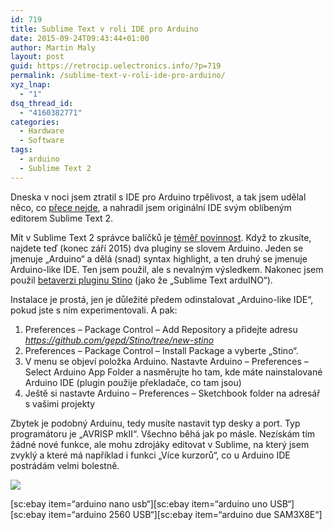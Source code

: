```yaml
---
id: 719
title: Sublime Text v roli IDE pro Arduino
date: 2015-09-24T09:43:44+01:00
author: Martin Maly
layout: post
guid: https://retrocip.uelectronics.info/?p=719
permalink: /sublime-text-v-roli-ide-pro-arduino/
xyz_lnap:
  - "1"
dsq_thread_id:
  - "4160382771"
categories:
  - Hardware
  - Software
tags:
  - arduino
  - Sublime Text 2
---
```

Dneska v noci jsem ztratil s IDE pro Arduino trpělivost, a tak jsem udělal něco, co [přece nejde](https://retrocip.uelectronics.info/arduino-pro-naproste-debily/), a nahradil jsem originální IDE svým oblíbeným editorem Sublime Text 2.

<!--more-->

Mít v Sublime Text 2 správce balíčků je [téměř povinnost](https://economia.github.io/tunime-sublime/). Když to zkusíte, najdete teď (konec září 2015) dva pluginy se slovem Arduino. Jeden se jmenuje &#8222;Arduino&#8220; a dělá (snad) syntax highlight, a ten druhý se jmenuje Arduino-like IDE. Ten jsem použil, ale s nevalným výsledkem. Nakonec jsem použil [betaverzi pluginu Stino](https://github.com/Robot-Will/Stino) (jako že &#8222;Sublime Text arduINO&#8220;).

Instalace je prostá, jen je důležité předem odinstalovat &#8222;Arduino-like IDE&#8220;, pokud jste s ním experimentovali. A pak:

  1. Preferences &#8211; Package Control &#8211; Add Repository a přidejte adresu _https://github.com/gepd/Stino/tree/new-stino_
  2. Preferences &#8211; Package Control &#8211; Install Package a vyberte &#8222;Stino&#8220;.
  3. V menu se objeví položka Arduino. Nastavte Arduino &#8211; Preferences &#8211; Select Arduino App Folder a nasměrujte ho tam, kde máte nainstalované Arduino IDE (plugin použije překladače, co tam jsou)
  4. Ještě si nastavte Arduino &#8211; Preferences &#8211; Sketchbook folder na adresář s vašimi projekty

Zbytek je podobný Arduinu, tedy musíte nastavit typ desky a port. Typ programátoru je &#8222;AVRISP mkII&#8220;. Všechno běhá jak po másle. Nezískám tím žádné nové funkce, ale mohu zdrojáky editovat v Sublime, na který jsem zvyklý a které má například i funkci &#8222;Více kurzorů&#8220;, co u Arduino IDE postrádám velmi bolestně.

![](https://retrocip.uelectronics.info/wp-content/uploads/sites/6/2015/09/stino-650x368.jpg) 

\[sc:ebay item=&#8220;arduino nano usb&#8220;\]\[sc:ebay item=&#8220;arduino uno USB&#8220;\]\[sc:ebay item=&#8220;arduino 2560 USB&#8220;\]\[sc:ebay item=&#8220;arduino due SAM3X8E&#8220;\]